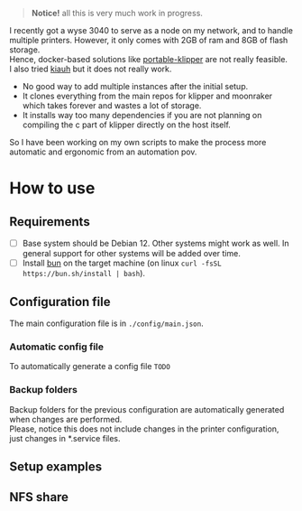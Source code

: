 > **Notice!** all this is very much work in progress.

I recently got a wyse 3040 to serve as a node on my network, and to handle multiple printers. However, it only comes with 2GB of ram and 8GB of flash storage.  
Hence, docker-based solutions like [portable-klipper](https://github.com/KaruroChori/portable-klipper) are not really feasible.  
I also tried [kiauh](https://github.com/dw-0/kiauh) but it does not really work.

- No good way to add multiple instances after the initial setup.
- It clones everything from the main repos for klipper and moonraker which takes forever and wastes a lot of storage.
- It installs way too many dependencies if you are not planning on compiling the c part of klipper directly on the host itself.

So I have been working on my own scripts to make the process more automatic and ergonomic from an automation pov.

# How to use

## Requirements

- [ ] Base system should be Debian 12. Other systems might work as well. In general support for other systems will be added over time.
- [ ] Install [bun](https://github.com/oven-sh/bun) on the target machine (on linux `curl -fsSL https://bun.sh/install | bash`).

## Configuration file

The main configuration file is in `./config/main.json`.

### Automatic config file

To automatically generate a config file `TODO`

### Backup folders

Backup folders for the previous configuration are automatically generated when changes are performed.  
Please, notice this does not include changes in the printer configuration, just changes in \*.service files.

## Setup examples

## NFS share
